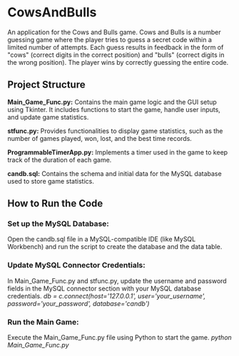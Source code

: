 # CowsAndBulls
An application for the Cows and Bulls game. Cows and Bulls is a number guessing game where the player tries to guess a secret code within a limited number of attempts. Each guess results in feedback in the form of "cows" (correct digits in the correct position) and "bulls" (correct digits in the wrong position). The player wins by correctly guessing the entire code.

## Project Structure
**Main_Game_Func.py:** Contains the main game logic and the GUI setup using Tkinter. It includes functions to start the game, handle user inputs, and update game statistics.

**stfunc.py:** Provides functionalities to display game statistics, such as the number of games played, won, lost, and the best time records.

**ProgrammableTimerApp.py:** Implements a timer used in the game to keep track of the duration of each game.

**candb.sql:** Contains the schema and initial data for the MySQL database used to store game statistics.

## How to Run the Code
### Set up the MySQL Database:

Open the candb.sql file in a MySQL-compatible IDE (like MySQL Workbench) and run the script to create the database and the data table.
### Update MySQL Connector Credentials:

In Main_Game_Func.py and stfunc.py, update the username and password fields in the MySQL connector section with your MySQL database credentials.
_db = c.connect(host='127.0.0.1', user='your_username', password='your_password', database='candb')_
### Run the Main Game:

Execute the Main_Game_Func.py file using Python to start the game.
_python Main_Game_Func.py_

